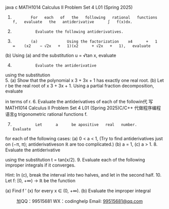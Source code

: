 java c
MATH1014
Calculus II
Problem Set 4
L01 (Spring 2025)
1.             For   each   of   the   following   rational   functions      f,   evaluate   the   antiderivative      ∫   f(x)dx.

2.               Evaluate the following antiderivatives.

3.             (a)             Using the factorization    x4      +   1   =    (x2    − √2x   +   1)(x2      + √2x   +   1),   evaluate

(b)          Using   (a) and the substitution      u    =   √tan   x, evaluate

4.               Evaluate the antiderivative
   
using the substitution   
5.             (a)             Show that the   polynomial    x   3      +   3x   +   1       has   exactly one   real   root.
(b)          Let    r       be the   real   root of      x   3      +   3x   +   1.             Using a   partial   fraction   decomposition,   evaluate
   
in terms   of      r.
6.             Evaluate the   antiderivatives   of   each   of the   followin代 写MATH1014 Calculus II Problem Set 4 L01 (Spring 2025)C/C++
代做程序编程语言g   trigonometric   rational functions      f.

7.               Let      a      be apositive   real   number.             Evaluate
   
for each of the   following   cases:
(a)            0   <   a   <   1,
(Try to find antiderivatives just on       (−π, π); antiderivativeson      ℝ    are too complicated.)
(b)         a   =   1,
(c)            a   >   1.
8.               Evaluate the antiderivative
   
using the substitution      t   =   tan(x/2).
9.             Evaluate   each   of the   following   improper   integrals   if   it   converges.
   
Hint:                   In (c),   break the   interval   into two   halves, and   let            in the second   half.
10.         Let    f:   [0, +∞)   →   ℝ       be the function
   
(a)          Find    f   ′   (x)      for   every      x    ∈   (0, +∞).
(b)          Evaluate the   improper   integral
   




         
加QQ：99515681  WX：codinghelp  Email: 99515681@qq.com
